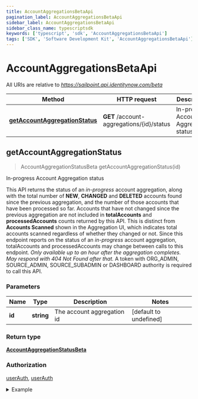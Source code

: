 ```yaml
---
title: AccountAggregationsBetaApi
pagination_label: AccountAggregationsBetaApi
sidebar_label: AccountAggregationsBetaApi
sidebar_class_name: typescriptsdk
keywords: ['typescript', 'sdk', 'AccountAggregationsBetaApi'] 
tags: ['SDK', 'Software Development Kit', 'AccountAggregationsBetaApi']
---
```


# AccountAggregationsBetaApi

All URIs are relative to *https://sailpoint.api.identitynow.com/beta*

Method | HTTP request | Description
------------- | ------------- | -------------
[**getAccountAggregationStatus**](AccountAggregationsBetaApi.md#getAccountAggregationStatus) | **GET** /account-aggregations/{id}/status | In-progress Account Aggregation status



## getAccountAggregationStatus

> AccountAggregationStatusBeta getAccountAggregationStatus(id)

In-progress Account Aggregation status

This API returns the status of an *in-progress* account aggregation, along with the total number of **NEW**, **CHANGED** and **DELETED** accounts found since the previous aggregation, and the number of those accounts that have been processed so far.  Accounts that have not changed since the previous aggregation are not included in **totalAccounts** and **processedAccounts** counts returned by this API. This is distinct from **Accounts Scanned** shown in the Aggregation UI, which indicates total accounts scanned regardless of whether they changed or not.  Since this endpoint reports on the status of an *in-progress* account aggregation, totalAccounts and processedAccounts may change between calls to this endpoint.  *Only available up to an hour after the aggregation completes. May respond with *404 Not Found* after that.*  A token with ORG_ADMIN, SOURCE_ADMIN, SOURCE_SUBADMIN or DASHBOARD authority is required to call this API.

### Parameters


Name | Type | Description  | Notes
------------- | ------------- | ------------- | -------------
 **id** | **string**| The account aggregation id | [default to undefined]

### Return type

[**AccountAggregationStatusBeta**](../Models/AccountAggregationStatusBeta.md)

### Authorization

[userAuth](https://developer.sailpoint.com/docs/api/v3/identity-security-cloud-v-3-api#authentication), [userAuth](https://developer.sailpoint.com/docs/api/v3/identity-security-cloud-v-3-api#authentication)

<details>
<summary>Example</summary>

```javascript
import { Configuration, AccountAggregationsBetaApi } from "sailpoint-api-client";
const apiConfig = new Configuration();
const accountAggregationsBetaApi = new AccountAggregationsBetaApi(apiConfig);
const id : string = "2c91808477a6b0c60177a81146b8110b"; // The account aggregation id
const val = await accountAggregationsBetaApi.getAccountAggregationStatus(id);
console.log('API called successfully. Returned data: ' + val.data);
```
</details>

